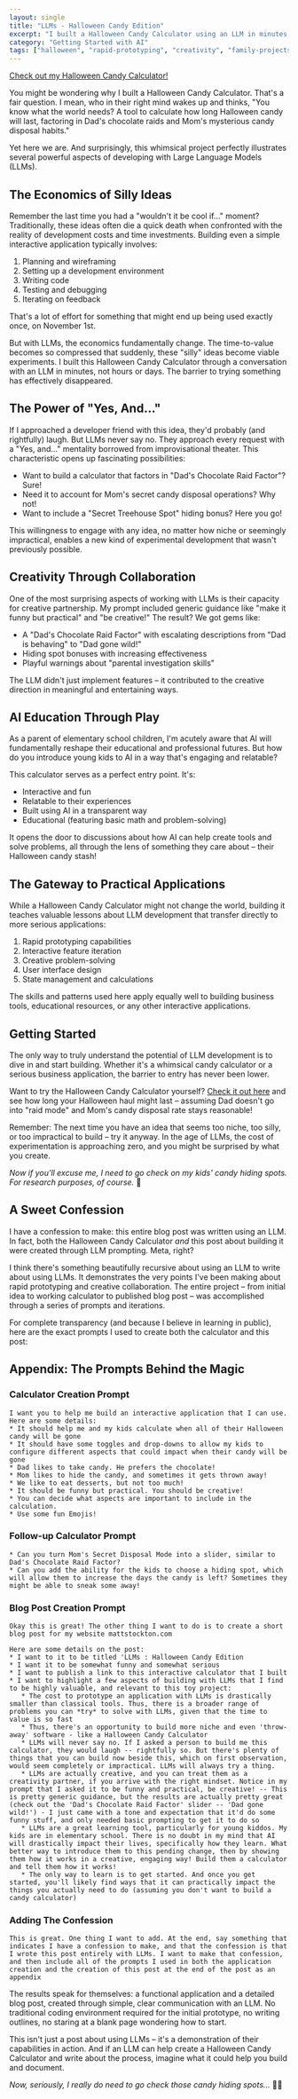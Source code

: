 ```yaml
---
layout: single
title: "LLMs - Halloween Candy Edition"
excerpt: "I built a Halloween Candy Calculator using an LLM in minutes, not hours — proving that AI enables rapid prototyping, playful creativity, and even a little family-friendly learning. The best way to understand LLMs? Just start building, even if it's something as silly as tracking candy raids."
category: "Getting Started with AI"
tags: ["halloween", "rapid-prototyping", "creativity", "family-projects", "experimentation"]
---
```


[Check out my Halloween Candy Calculator!](https://claude.site/artifacts/a588f6f6-5b9b-4569-a7a2-34989fc276a0)

You might be wondering why I built a Halloween Candy Calculator. That's a fair question. I mean, who in their right mind wakes up and thinks, "You know what the world needs? A tool to calculate how long Halloween candy will last, factoring in Dad's chocolate raids and Mom's mysterious candy disposal habits."

Yet here we are. And surprisingly, this whimsical project perfectly illustrates several powerful aspects of developing with Large Language Models (LLMs).

## The Economics of Silly Ideas

Remember the last time you had a "wouldn't it be cool if..." moment? Traditionally, these ideas often die a quick death when confronted with the reality of development costs and time investments. Building even a simple interactive application typically involves:

1. Planning and wireframing
2. Setting up a development environment
3. Writing code
4. Testing and debugging
5. Iterating on feedback

That's a lot of effort for something that might end up being used exactly once, on November 1st.

But with LLMs, the economics fundamentally change. The time-to-value becomes so compressed that suddenly, these "silly" ideas become viable experiments. I built this Halloween Candy Calculator through a conversation with an LLM in minutes, not hours or days. The barrier to trying something has effectively disappeared.

## The Power of "Yes, And..."

If I approached a developer friend with this idea, they'd probably (and rightfully) laugh. But LLMs never say no. They approach every request with a "Yes, and..." mentality borrowed from improvisational theater. This characteristic opens up fascinating possibilities:

- Want to build a calculator that factors in "Dad's Chocolate Raid Factor"? Sure!
- Need it to account for Mom's secret candy disposal operations? Why not!
- Want to include a "Secret Treehouse Spot" hiding bonus? Here you go!

This willingness to engage with any idea, no matter how niche or seemingly impractical, enables a new kind of experimental development that wasn't previously possible.

## Creativity Through Collaboration

One of the most surprising aspects of working with LLMs is their capacity for creative partnership. My prompt included generic guidance like "make it funny but practical" and "be creative!" The result? We got gems like:

- A "Dad's Chocolate Raid Factor" with escalating descriptions from "Dad is behaving" to "Dad gone wild!"
- Hiding spot bonuses with increasing effectiveness
- Playful warnings about "parental investigation skills"

The LLM didn't just implement features – it contributed to the creative direction in meaningful and entertaining ways.

## AI Education Through Play

As a parent of elementary school children, I'm acutely aware that AI will fundamentally reshape their educational and professional futures. But how do you introduce young kids to AI in a way that's engaging and relatable?

This calculator serves as a perfect entry point. It's:
- Interactive and fun
- Relatable to their experiences
- Built using AI in a transparent way
- Educational (featuring basic math and problem-solving)

It opens the door to discussions about how AI can help create tools and solve problems, all through the lens of something they care about – their Halloween candy stash!

## The Gateway to Practical Applications

While a Halloween Candy Calculator might not change the world, building it teaches valuable lessons about LLM development that transfer directly to more serious applications:

1. Rapid prototyping capabilities
2. Interactive feature iteration
3. Creative problem-solving
4. User interface design
5. State management and calculations

The skills and patterns used here apply equally well to building business tools, educational resources, or any other interactive applications.

## Getting Started

The only way to truly understand the potential of LLM development is to dive in and start building. Whether it's a whimsical candy calculator or a serious business application, the barrier to entry has never been lower.

Want to try the Halloween Candy Calculator yourself? [Check it out here](https://claude.site/artifacts/a588f6f6-5b9b-4569-a7a2-34989fc276a0) and see how long your Halloween haul might last – assuming Dad doesn't go into "raid mode" and Mom's candy disposal rate stays reasonable!

Remember: The next time you have an idea that seems too niche, too silly, or too impractical to build – try it anyway. In the age of LLMs, the cost of experimentation is approaching zero, and you might be surprised by what you create.

*Now if you'll excuse me, I need to go check on my kids' candy hiding spots. For research purposes, of course.* 🍫

## A Sweet Confession

I have a confession to make: this entire blog post was written using an LLM. In fact, both the Halloween Candy Calculator *and* this post about building it were created through LLM prompting. Meta, right?

I think there's something beautifully recursive about using an LLM to write about using LLMs. It demonstrates the very points I've been making about rapid prototyping and creative collaboration. The entire project – from initial idea to working calculator to published blog post – was accomplished through a series of prompts and iterations.

For complete transparency (and because I believe in learning in public), here are the exact prompts I used to create both the calculator and this post:

## Appendix: The Prompts Behind the Magic

### Calculator Creation Prompt
```
I want you to help me build an interactive application that I can use. Here are some details:
* It should help me and my kids calculate when all of their Halloween candy will be gone
* It should have some toggles and drop-downs to allow my kids to configure different aspects that could impact when their candy will be gone
* Dad likes to take candy. He prefers the chocolate!
* Mom likes to hide the candy, and sometimes it gets thrown away!
* We like to eat desserts, but not too much!
* It should be funny but practical. You should be creative!
* You can decide what aspects are important to include in the calculation.
* Use some fun Emojis!
```

### Follow-up Calculator Prompt
```
* Can you turn Mom's Secret Disposal Mode into a slider, similar to Dad's Chocolate Raid Factor?
* Can you add the ability for the kids to choose a hiding spot, which will allow them to increase the days the candy is left? Sometimes they might be able to sneak some away!
```

### Blog Post Creation Prompt
```
Okay this is great! The other thing I want to do is to create a short blog post for my website mattstockton.com

Here are some details on the post:
* I want to it to be titled 'LLMs : Halloween Candy Edition
* I want it to be somewhat funny and somewhat serious
* I want to publish a link to this interactive calculator that I built
* I want to highlight a few aspects of building with LLMs that I find to be highly valuable, and relevant to this toy project:
   * The cost to prototype an application with LLMs is drastically smaller than classical tools. Thus, there is a broader range of problems you can *try* to solve with LLMs, given that the time to value is so fast
   * Thus, there's an opportunity to build more niche and even 'throw-away' software - like a Halloween Candy Calculator
   * LLMs will never say no. If I asked a person to build me this calculator, they would laugh -- rightfully so. But there's plenty of things that you can build now beside this, which on first observation, would seem completely or impractical. LLMs will always try a thing.
   * LLMs are actually creative, and you can treat them as a creativity partner, if you arrive with the right mindset. Notice in my prompt that I asked it to be funny and practical, be creative! -- This is pretty generic guidance, but the results are actually pretty great (check out the 'Dad's Chocolate Raid Factor' slider -- 'Dad gone wild!') - I just came with a tone and expectation that it'd do some funny stuff, and only needed basic prompting to get it to do so
   * LLMs are a great learning tool, particularly for young kiddos. My kids are in elementary school. There is no doubt in my mind that AI will drastically impact their lives, specifically how they learn. What better way to introduce them to this pending change, then by showing them how it works in a creative, engaging way! Build them a calculator and tell them how it works!
   * The only way to learn is to get started. And once you get started, you'll likely find ways that it can practically impact the things you actually need to do (assuming you don't want to build a candy calculator)
```

### Adding The Confession
```
This is great. One thing I want to add. At the end, say something that indicates I have a confession to make, and that the confession is that I wrote this post entirely with LLMs. I want to make that confession, and then include all of the prompts I used in both the application creation and the creation of this post at the end of the post as an appendix
```

The results speak for themselves: a functional application and a detailed blog post, created through simple, clear communication with an LLM. No traditional coding environment required for the initial prototype, no writing outlines, no staring at a blank page wondering how to start.

This isn't just a post about using LLMs – it's a demonstration of their capabilities in action. And if an LLM can help create a Halloween Candy Calculator and write about the process, imagine what it could help you build and document.

*Now, seriously, I really do need to go check those candy hiding spots...* 🕵️‍♂️
